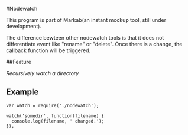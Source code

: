 #Nodewatch

This program is part of Markab(an instant mockup tool, still under development). 

The difference bewteen other nodewatch tools is that it does not differentiate event like "rename" or "delete". Once there is a change, the callback function will be triggered.

##Feature

*Recursively watch a directory*


## Example

    var watch = require('./nodewatch');

    watch('somedir', function(filename) {
      console.log(filename, ' changed.');
    });

